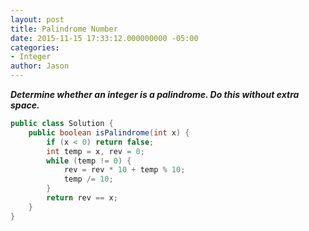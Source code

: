 ```yaml
---
layout: post
title: Palindrome Number
date: 2015-11-15 17:33:12.000000000 -05:00
categories:
- Integer
author: Jason
---
```

<p><strong><em>Determine whether an integer is a palindrome. Do this without extra space.</em></strong></p>


``` java
public class Solution {
    public boolean isPalindrome(int x) {
        if (x < 0) return false;
        int temp = x, rev = 0;
        while (temp != 0) {
            rev = rev * 10 + temp % 10;
            temp /= 10;
        }
        return rev == x;
    }
}
```
